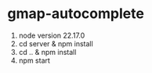# gmap-autocomplete
1. node version 22.17.0
2. cd server & npm install
3. cd .. & npm install
4. npm start
